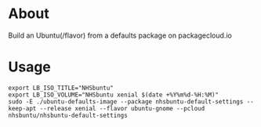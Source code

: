# About

Build an Ubuntu(/flavor) from a defaults package on packagecloud.io

# Usage
```
export LB_ISO_TITLE="NHSbuntu"
export LB_ISO_VOLUME="NHSbuntu xenial $(date +%Y%m%d-%H:%M)"
sudo -E ./ubuntu-defaults-image --package nhsbuntu-default-settings --keep-apt --release xenial --flavor ubuntu-gnome --pcloud nhsbuntu/nhsbuntu-default-settings
```
